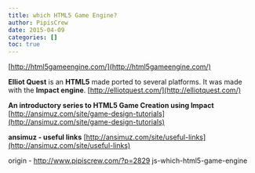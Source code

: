 ```yaml
---
title: which HTML5 Game Engine?
author: PipisCrew
date: 2015-04-09
categories: []
toc: true
---
```


[http://html5gameengine.com/](http://html5gameengine.com/)

**Elliot Quest** is an **HTML5** made ported to several platforms. It was made with the **Impact engine**.
[http://elliotquest.com/](http://elliotquest.com/)

**An introductory series to HTML5 Game Creation using Impact**
[http://ansimuz.com/site/game-design-tutorials](http://ansimuz.com/site/game-design-tutorials)

**ansimuz  -  useful links**
[http://ansimuz.com/site/useful-links](http://ansimuz.com/site/useful-links)

origin - http://www.pipiscrew.com/?p=2829 js-which-html5-game-engine
